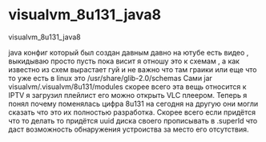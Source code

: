 # visualvm_8u131_java8
visualvm_8u131_java8

java конфиг который был создан давным давно на ютубе есть видео , выкидываю просто пусть пока висит я отношу это к схемам , а 
как известно из схем вырастает гуй и не важно что там граики или еще что то уже есть в linux это /usr/share/glib-2.0/schemas
Сами jar visualvm/.visualvm/8u131/modules скорее всего эта вещь относится к IPTV я загрузил плейлист его можно открыть VLC плеером. Теперь я понял почему поменялась цифра 8u131 на сегодня на другую они могли сказать что это их полностью разработка.
Скорее всего если придётся что то делать то придётся uuid диска своего прописывать в .superId что даст возможность обнаружения устроиства за место его отсутствия.
